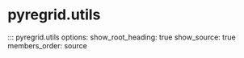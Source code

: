 # pyregrid.utils

::: pyregrid.utils
    options:
      show_root_heading: true
      show_source: true
      members_order: source